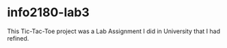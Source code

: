 # info2180-lab3

This Tic-Tac-Toe project was a Lab Assignment I did in University that I had refined.
